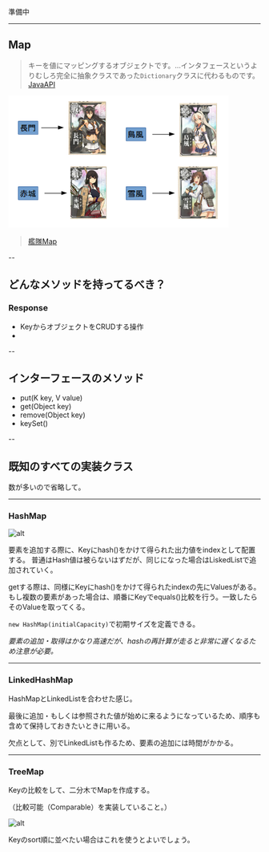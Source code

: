 
準備中

---

## Map

> キーを値にマッピングするオブジェクトです。...インタフェースというよりむしろ完全に抽象クラスであった`Dictionary`クラスに代わるものです。
[JavaAPI](http://docs.oracle.com/javase/jp/7/api/java/util/Map.html)


![alt](./kankoreMap.png)

> [艦隊Map](http://www.dmm.com/netgame_s/kancolle/gallery/)

--

## どんなメソッドを持ってるべき？


### Response

* KeyからオブジェクトをCRUDする操作
* 

--

## インターフェースのメソッド

* put(K key, V value)
* get(Object key)
* remove(Object key)
* keySet()


--

## 既知のすべての実装クラス

数が多いので省略して。

---

### HashMap

![alt](./hashMap.jpg)

要素を追加する際に、Keyにhash()をかけて得られた出力値をindexとして配置する。
普通はHash値は被らないはずだが、同じになった場合はLiskedListで追加されていく。

getする際は、同様にKeyにhash()をかけて得られたindexの先にValuesがある。
もし複数の要素があった場合は、順番にKeyでequals()比較を行う。一致したらそのValueを取ってくる。


`new HashMap(initialCapacity)`で初期サイズを定義できる。

*要素の追加・取得はかなり高速だが、hashの再計算が走ると非常に遅くなるため注意が必要。*

---

### LinkedHashMap
HashMapとLinkedListを合わせた感じ。

最後に追加・もしくは参照された値が始めに来るようになっているため、順序も含めて保持しておきたいときに用いる。

欠点として、別でLinkedListも作るため、要素の追加には時間がかかる。

---

### TreeMap
Keyの比較をして、二分木でMapを作成する。

（比較可能（Comparable）を実装していること。）

![alt](./treeMap.jpg)

Keyのsort順に並べたい場合はこれを使うとよいでしょう。
